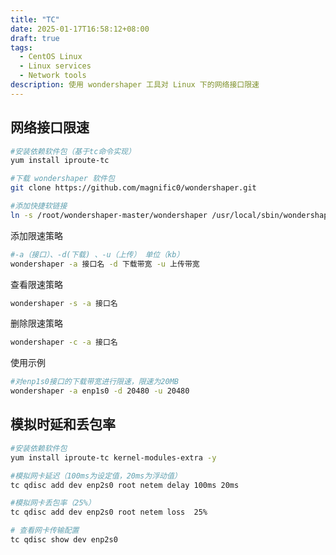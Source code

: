 ```yaml
---
title: "TC"
date: 2025-01-17T16:58:12+08:00
draft: true
tags:
  - CentOS Linux
  - Linux services
  - Network tools
description: 使用 wondershaper 工具对 Linux 下的网络接口限速
---
```




## 网络接口限速

```bash
#安装依赖软件包（基于tc命令实现）
yum install iproute-tc						
```

```bash
#下载 wondershaper 软件包
git clone https://github.com/magnific0/wondershaper.git     
```

```bash
#添加快捷软链接
ln -s /root/wondershaper-master/wondershaper /usr/local/sbin/wondershaper	
```

添加限速策略

```bash
#-a（接口）、-d(下载) 、-u（上传） 单位（kb）
wondershaper -a 接口名 -d 下载带宽 -u 上传带宽			
```

查看限速策略

```bash
wondershaper -s -a 接口名
```

删除限速策略

```bash
wondershaper -c -a 接口名
```



使用示例

```bash
#对enp1s0接口的下载带宽进行限速，限速为20MB
wondershaper -a enp1s0 -d 20480 -u 20480    
```



## 模拟时延和丢包率



```bash
#安装依赖软件包
yum install iproute-tc kernel-modules-extra -y    
```

```bash
#模拟网卡延迟（100ms为设定值，20ms为浮动值）
tc qdisc add dev enp2s0 root netem delay 100ms 20ms
```

```bash
#模拟网卡丢包率（25%）
tc qdisc add dev enp2s0 root netem loss  25%
```

```bash
# 查看网卡传输配置
tc qdisc show dev enp2s0
```



